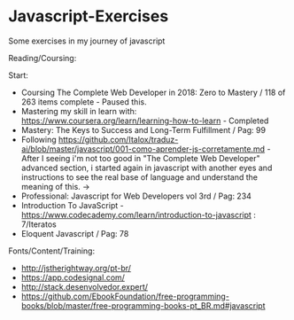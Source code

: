 # Javascript-Exercises
Some exercises in my journey of javascript

Reading/Coursing:

Start:

- Coursing The Complete Web Developer in 2018: Zero to Mastery / 118 of 263 items complete - Paused this.
- Mastering my skill in learn with: https://www.coursera.org/learn/learning-how-to-learn - Completed
- Mastery: The Keys to Success and Long-Term Fulfillment / Pag: 99
- Following https://github.com/Italox/traduz-ai/blob/master/javascript/001-como-aprender-js-corretamente.md - After I seeing i'm not too good in "The Complete Web Developer" advanced section, i started again in javascript with another eyes and instructions to see the real base of language and understand the meaning of this. ->
- Professional: Javascript for Web Developers vol 3rd / Pag: 234
- Introduction To JavaScript - https://www.codecademy.com/learn/introduction-to-javascript : 7/Iteratos
- Eloquent Javascript / Pag: 78

Fonts/Content/Training:
- http://jstherightway.org/pt-br/
- https://app.codesignal.com/
- http://stack.desenvolvedor.expert/
- https://github.com/EbookFoundation/free-programming-books/blob/master/free-programming-books-pt_BR.md#javascript
